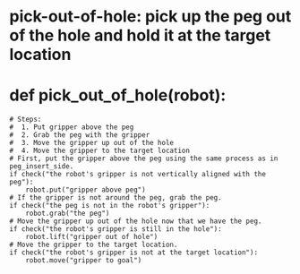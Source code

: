 # pick-out-of-hole: pick up the peg out of the hole and hold it at the target location
# def pick_out_of_hole(robot):
    # Steps:
    #  1. Put gripper above the peg
    #  2. Grab the peg with the gripper
    #  3. Move the gripper up out of the hole
    #  4. Move the gripper to the target location
    # First, put the gripper above the peg using the same process as in peg_insert_side.
    if check("the robot's gripper is not vertically aligned with the peg"):
        robot.put("gripper above peg")
    # If the gripper is not around the peg, grab the peg.
    if check("the peg is not in the robot's gripper"):
        robot.grab("the peg")
    # Move the gripper up out of the hole now that we have the peg.
    if check("the robot's gripper is still in the hole"):
        robot.lift("gripper out of hole")
    # Move the gripper to the target location.
    if check("the robot's gripper is not at the target location"):
        robot.move("gripper to goal")